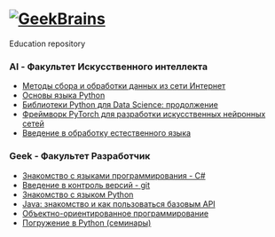 # [![GeekBrains](https://frontend-scripts.hb.bizmrg.com/unique-hf/svg/logo.svg)](https://gb.ru)
Education repository

### AI - Факультет Искусственного интеллекта

* [Методы сбора и обработки данных из сети Интернет](https://github.com/XYI7I/GeekBrains/tree/main/AI/Method_collecting_Internet_data)<br>
* [Основы языка Python](https://github.com/XYI7I/GeekBrains/tree/main/AI/Python)<br>
* [Библиотеки Python для Data Science: продолжение](https://github.com/XYI7I/GeekBrains/tree/main/AI/PythonDS_2)
* [Фреймворк PyTorch для разработки искусственных нейронных сетей](https://github.com/XYI7I/GeekBrains/tree/main/AI/PyTorch)
* [Введение в обработку естественного языка](https://github.com/XYI7I/GeekBrains/tree/main/AI/Introduction_NLP)


### Geek - Факультет Разработчик

* [Знакомство с языками программирования - C#](https://github.com/XYI7I/GeekBrains/tree/main/Geek/C%23)<br>
* [Введение в контроль версий - git](https://github.com/XYI7I/GeekBrains/tree/main/Geek/Git)<br>
* [Знакомство с языком Python](https://github.com/XYI7I/GeekBrains/tree/main/Geek/PythonStart)<br>
* [Java: знакомство и как пользоваться базовым API](https://github.com/XYI7I/GeekBrains/tree/main/Geek/JavaStart)<br>
* [Объектно-ориентированное программирование](https://github.com/XYI7I/GeekBrains/tree/main/Geek/OOP)<br>
* [Погружение в Python (семинары)](https://github.com/XYI7I/GeekBrains/tree/main/Geek/Python)